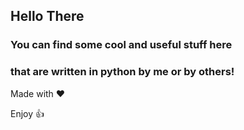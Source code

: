## Hello There
### You can find some cool and useful stuff here

### that are written in python by me or by others!

Made with ❤

Enjoy 👍
